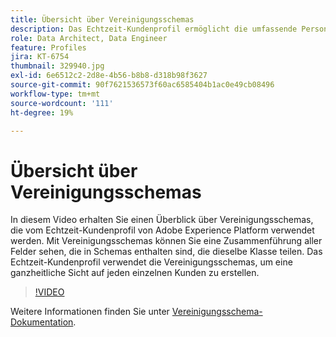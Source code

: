 ```yaml
---
title: Übersicht über Vereinigungsschemas
description: Das Echtzeit-Kundenprofil ermöglicht die umfassende Personalisierung von Kanälen in jeder Phase der Customer Journey. Batch- oder Streaming-Daten können für das Echtzeit-Kundenprofil aktiviert werden, indem sowohl das Schema als auch der entsprechende Datensatz aktiviert werden.
role: Data Architect, Data Engineer
feature: Profiles
jira: KT-6754
thumbnail: 329940.jpg
exl-id: 6e6512c2-2d8e-4b56-b8b8-d318b98f3627
source-git-commit: 90f7621536573f60ac6585404b1ac0e49cb08496
workflow-type: tm+mt
source-wordcount: '111'
ht-degree: 19%

---
```


# Übersicht über Vereinigungsschemas

In diesem Video erhalten Sie einen Überblick über Vereinigungsschemas, die vom Echtzeit-Kundenprofil von Adobe Experience Platform verwendet werden. Mit Vereinigungsschemas können Sie eine Zusammenführung aller Felder sehen, die in Schemas enthalten sind, die dieselbe Klasse teilen. Das Echtzeit-Kundenprofil verwendet die Vereinigungsschemas, um eine ganzheitliche Sicht auf jeden einzelnen Kunden zu erstellen.

>[!VIDEO](https://video.tv.adobe.com/v/329940?quality=12&learn=on)

Weitere Informationen finden Sie unter [Vereinigungsschema-Dokumentation](https://experienceleague.adobe.com/docs/experience-platform/profile/union-schemas/union-schema.html).

